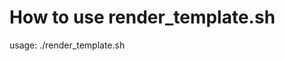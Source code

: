 # How to use render_template.sh 

usage: ./render_template.sh <config> <template>

## arguments
config: path to config file
template: path to template file

## config file content, example.config
```
export PARAM1=foo
export PARAM2=bar
```
## template file content, example.template
```
param1 equals ${PARAM1}
param2 equals ${PARAM2}
```

``hint: indicate with ${} what variables need to be replaced`` 

## result
The script replaces all the placeholders in the template with the values listed in the config and prints the content to stdout. On success the script terminates with status code 0
